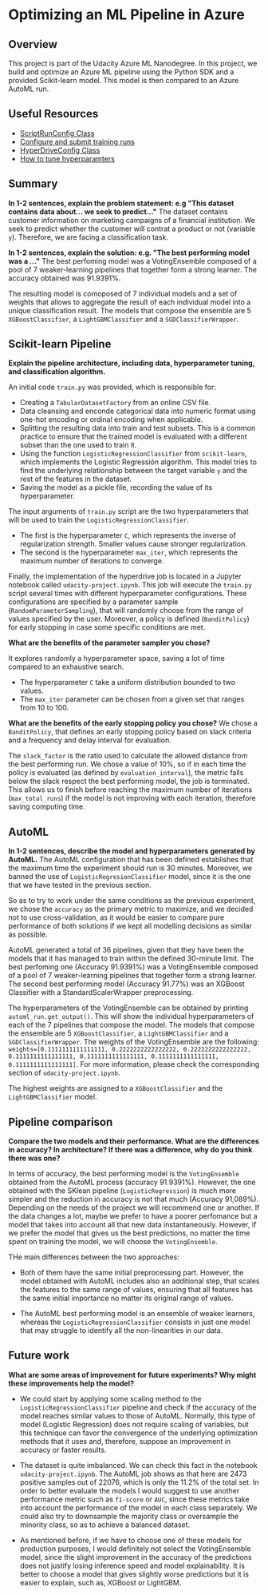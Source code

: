 # Optimizing an ML Pipeline in Azure

## Overview
This project is part of the Udacity Azure ML Nanodegree.
In this project, we build and optimize an Azure ML pipeline using the Python SDK and a provided Scikit-learn model.
This model is then compared to an Azure AutoML run.

## Useful Resources
- [ScriptRunConfig Class](https://docs.microsoft.com/en-us/python/api/azureml-core/azureml.core.scriptrunconfig?view=azure-ml-py)
- [Configure and submit training runs](https://docs.microsoft.com/en-us/azure/machine-learning/how-to-set-up-training-targets)
- [HyperDriveConfig Class](https://docs.microsoft.com/en-us/python/api/azureml-train-core/azureml.train.hyperdrive.hyperdriveconfig?view=azure-ml-py)
- [How to tune hyperparamters](https://docs.microsoft.com/en-us/azure/machine-learning/how-to-tune-hyperparameters)


## Summary
**In 1-2 sentences, explain the problem statement: e.g "This dataset contains data about... we seek to predict..."**
The dataset contains customer information on marketing campaigns of a financial institution. We seek to predict whether the customer will contrat a product or not (variable `y`). Therefore, we are facing a classification task.

**In 1-2 sentences, explain the solution: e.g. "The best performing model was a ..."**
The best perfoming model  was a VotingEnsemble composed of a pool of 7 weaker-learning pipelines that together form a strong learner. The accuracy obtained was 91.9391%.

The resulting model is comoposed of 7 individual models and a set of weights that allows to aggregate the result of each individual model into a unique classification result. The models that compose the ensemble are 5 `XGBoostClassifier`, a `LightGBMClassifier` and a `SGDClassifierWrapper`.

## Scikit-learn Pipeline
**Explain the pipeline architecture, including data, hyperparameter tuning, and classification algorithm.**

An initial code `train.py` was provided, which is responsible for:
  * Creating a `TabularDatasetFactory` from an online CSV file.
  * Data cleansing and enconde categorical data into numeric format using one-hot encoding or ordinal encoding when applicable.
  * Splitting the resulting data into train and test subsets. This is a common practice to ensure that the trained model is evaluated with a different subset than the one used to train it.
  * Using the function `LogisticRegressionClassifier` from `scikit-learn`, which implements the Logistic Regressión algorithm. This model tries to find the underlying relationship between the target variable `y` and the rest of the features in the dataset.
  * Saving the model as a pickle file, recording the value of its hyperparameter.

The input arguments of `train.py` script are the two hyperparameters that will be used to train the `LogisticRegressionClassifier`.
  * The first is the hyperparameter `C`, which represents the inverse of regularization strength. Smaller values cause stronger regularization.
  * The second is the hyperparameter `max_iter`, which represents the maximum number of iterations to converge.

Finally, the implementation of the hyperdrive job is located in a Jupyter notebook called `udacity-project.ipynb`. This job will execute the `train.py` script several times with different hyperparameter configurations. These configurations are specified by a parameter sample (`RandomParameterSampling`), that will randomly choose from the range of values specified by the user. Moreover, a policy is defined (`BanditPolicy`) for early stopping in case some specific conditions are met.


**What are the benefits of the parameter sampler you chose?**

It explores randomly a hyperparameter space, saving a lot of time compared to an exhaustive search.

* The hyperparameter `C` take a uniform distribution bounded to two values.
* The `max_iter` parameter can be chosen from a given set that ranges from 10 to 100.

**What are the benefits of the early stopping policy you chose?**
We chose a `BanditPolicy`, that defines an early stopping policy based on slack criteria and a frequency and delay interval for evaluation.

The `slack_factor` is the ratio used to calculate the allowed distance from the best performing run. We chose a value of 10%, so if in each time the policy is evaluated (as defined by `evaluation_interval`), the metric falls below the slack respect the best performing model, the job is terminated. This allows us to finish before reaching the maximum number of iterations (`max_total_runs`)  if the model is not improving with each iteration, therefore saving computing time.

## AutoML
**In 1-2 sentences, describe the model and hyperparameters generated by AutoML.**
The AutoML configuration that has been defined establishes that the maximum time the experiment should run is 30 minutes. Moreover, we banned the use of `LogisticRegresionClassifier` model, since it is the one that we have tested in the previous section.

So as to try to work under the same conditions as the previous experiment, we chose the `accuracy` as the primary metric to maximize, and we decided not to use cross-validation, as it would be easier to compare pure performance of both solutions if we kept all modelling decisions as similar as possible.

AutoML generated a total of 36 pipelines, given that they have been the models that it has managed to train within the defined 30-minute limit. The best perfoming one (Accuracy 91.9391%) was a VotingEnsemble composed of a pool of 7 weaker-learning pipelines that together form a strong learner. The second best performing model (Accuracy 91.77%) was an XGBoost Classifier with a StandardScalerWrapper preprocessing.

The hyperparameters of the VotingEnsemble can be obtained by printing `automl_run.get_output()`. This will show the individual hyperparameters of each of the 7 pipelines that compose the model. The models that compose the ensemble are 5 `XGBoostClassifier`, a `LightGBMClassifier` and a `SGDClassifierWrapper`. The weights of the VotingEnsemble are the following:
```weights=[0.1111111111111111, 0.2222222222222222, 0.2222222222222222, 0.1111111111111111, 0.1111111111111111, 0.1111111111111111, 0.1111111111111111]```. For more information, please check the corresponding section of `udacity-project.ipynb`.

The highest weights are assigned to a `XGBoostClassifier` and the `LightGBMClassifier` model.

## Pipeline comparison
**Compare the two models and their performance. What are the differences in accuracy? In architecture? If there was a difference, why do you think there was one?**

In terms of accuracy, the best performing model is the `VotingEnsemble` obtained from the AutoML process (accuracy 91.9391%). However, the one obtained with the SKlean pipeline (`LogisticRegression`) is much more simpler and the reduction in accuracy is not that much (Accuracy 91,089%). Depending on the needs of the project we will recommend one or another. If the data changes a lot, maybe we prefer to have a poorer perfomance but a model that takes into account all that new data instantaneously. However, if we prefer the model that gives us the best predictions, no matter the time spent on training the model, we will choose the `VotingEnsemble`.

THe main differences between the two approaches:

* Both of them have the same initial preprocessing part. However, the model obtained with AutoML includes also an additional step, that scales the features to the same range of values, ensuring that all features has the same initial importance no matter its original range of values.

* The AutoML best performing model is an ensemble of weaker learners, whereas the `LogisticRegressionClassifier` consists in just one model that may struggle to identify all the non-linearities in our data.

## Future work
**What are some areas of improvement for future experiments? Why might these improvements help the model?**

* We could start by applying some scaling method to the `LogisticRegressionClassifier` pipeline and check if the accuracy of the model reaches similar values to those of AutoML. Normally, this type of model (Logistic Regression) does not require scaling of variables, but this technique can favor the convergence of the underlying optimization methods that it uses and, therefore, suppose an improvement in accuracy or faster results.

* The dataset is quite imbalanced. We can check this fact in the notebook `udacity-project.ipynb`. The AutoML job shows as that here are 2473 positive samples out of 22076, which is only the 11.2% of the total set. In order to better evaluate the models I would suggest to use another performance metric such as `f1-score` or `AUC`, since these metrics take into account the performance of the model in each class separately. We could also try to downsample the majority class or oversample the minority class, so as to achieve a balanced dataset.

* As mentioned before, if we have to choose one of these models for production purposes, I would definitely not select the VotingEnsemble model, since the slight improvement in the accuracy of the predictions does not justify losing inference speed and model explainability. It is better to choose a model that gives slightly worse predictions but it is easier to explain, such as, XGBoost or LightGBM.